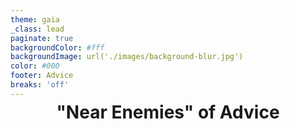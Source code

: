 ```yaml
---
theme: gaia
_class: lead
paginate: true
backgroundColor: #fff
backgroundImage: url('./images/background-blur.jpg')
color: #000
footer: Advice
breaks: 'off'
---
```


<style>
  .title {
    display: flex;
    justify-content: flex-start;
    flex-direction: column;
    align-items: center;
    height: 100%;
    position: relative;
    
    img {
      position: absolute;
      top: -25%;
      left: -25%;
      right: -25%;
      width: 115%;
      margin: auto;
      z-index: 0;
    }

    h1 {
      margin-top: -10px;
    }
    
    h1,
    h2,
    h3{
      z-index: 1;
    }
  }
</style>


<div class="title">

# "Near Enemies" of Advice

</div>


---

# Far Enemy

Eating all your muffins is a far enemy of baking you muffins

---

# Near Enemy

Baking you muffins with an ingredient you're allergic to is a near enemy of baking you muffins

---

# Near Enemies of Advice

Some things that are like advice, but are not.

---

# Opinions
## are Near Enemies of Advice

- Advice: recommendation with reasons
- Opinion: recommendation without reasons

---

# When they give you opinions

Ask "why" to convert the opinion to advice

---

# Megamobbing
### is a Near Enemy of Asking Advice

- Megamobbing: add more people to the decision making team
- Asking advice: ask for recommendations (with reasons), but do not grow the decision making team

---

# Asking Permission
### is a Near Enemy of Asking Stakeholders for Advice

- Asking Permission: "this impacts you, may we do X?"
- Asking Stakeholders for Advice: "this impacts you, can you tell me more?"

---

# We can ask for Advice
### without giving up our autonomy

Keep control of your own decision by making sure:
 - the adviser also shares their reasoning
   - so you can determine if their recommendation is relevant
 - you make the final decision without the adviser
